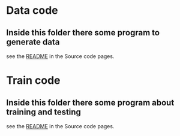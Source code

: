 # Data code
## Inside this folder there some program to generate data
see the [README](https://github.com/LiuLab-CSRC/SSBONDPredict/tree/master/code/datacode) in the Source code pages.
# Train code
## Inside this folder there some program about training and testing
see the [README](https://github.com/LiuLab-CSRC/SSBONDPredict/tree/master/code/traincode) in the Source code pages.
